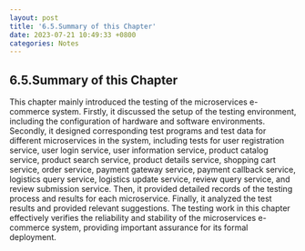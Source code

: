```yaml
---
layout: post
title: '6.5.Summary of this Chapter'
date: 2023-07-21 10:49:33 +0800
categories: Notes
---
```


## 6.5.Summary of this Chapter

This chapter mainly introduced the testing of the microservices e-commerce system. Firstly, it discussed the setup of the testing environment, including the configuration of hardware and software environments. Secondly, it designed corresponding test programs and test data for different microservices in the system, including tests for user registration service, user login service, user information service, product catalog service, product search service, product details service, shopping cart service, order service, payment gateway service, payment callback service, logistics query service, logistics update service, review query service, and review submission service. Then, it provided detailed records of the testing process and results for each microservice. Finally, it analyzed the test results and provided relevant suggestions. The testing work in this chapter effectively verifies the reliability and stability of the microservices e-commerce system, providing important assurance for its formal deployment.

